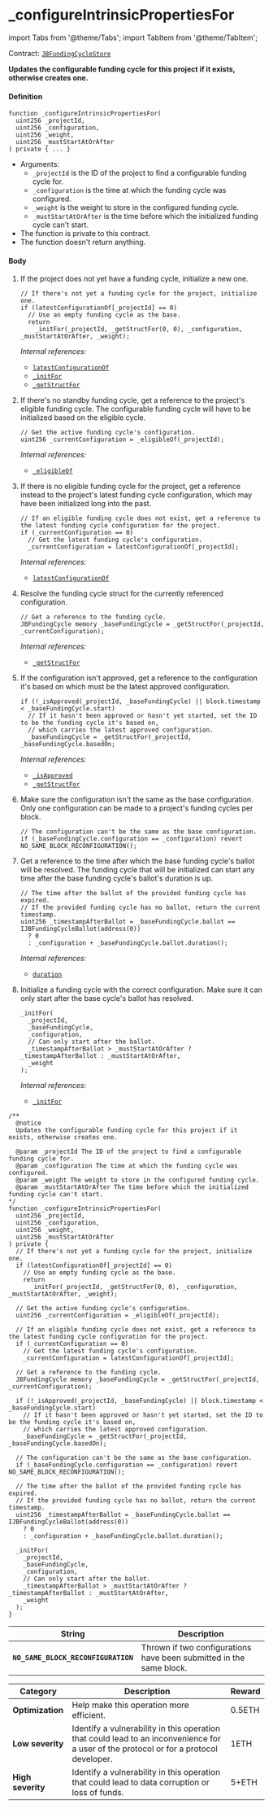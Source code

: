 # _configureIntrinsicPropertiesFor

import Tabs from '@theme/Tabs';
import TabItem from '@theme/TabItem';

Contract: [`JBFundingCycleStore`](/docs/dev/v3/api/contracts/jbfundingcyclestore/README.md)​

<Tabs>
<TabItem value="Step by step" label="Step by step">

**Updates the configurable funding cycle for this project if it exists, otherwise creates one.**

#### Definition

```
function _configureIntrinsicPropertiesFor(
  uint256 _projectId,
  uint256 _configuration,
  uint256 _weight,
  uint256 _mustStartAtOrAfter
) private { ... }
```

* Arguments:
  * `_projectId` is the ID of the project to find a configurable funding cycle for.
  * `_configuration` is the time at which the funding cycle was configured.
  * `_weight` is the weight to store in the configured funding cycle.
  * `_mustStartAtOrAfter` is the time before which the initialized funding cycle can't start.
* The function is private to this contract.
* The function doesn't return anything.

#### Body

1.  If the project does not yet have a funding cycle, initialize a new one.

    ```
    // If there's not yet a funding cycle for the project, initialize one.
    if (latestConfigurationOf[_projectId] == 0)
      // Use an empty funding cycle as the base.
      return
        _initFor(_projectId, _getStructFor(0, 0), _configuration, _mustStartAtOrAfter, _weight);
    ```

    _Internal references:_

    * [`latestConfigurationOf`](/docs/dev/v3/api/contracts/jbfundingcyclestore/properties/latestconfigurationof.md)
    * [`_initFor`](/docs/dev/v3/api/contracts/jbfundingcyclestore/write/-_initfor.md)
    * [`_getStructFor`](/docs/dev/v3/api/contracts/jbfundingcyclestore/read/-_getstructfor.md)
2.  If there's no standby funding cycle, get a reference to the project's eligible funding cycle. The configurable funding cycle will have to be initialized based on the eligible cycle.

    ```
    // Get the active funding cycle's configuration.
    uint256 _currentConfiguration = _eligibleOf(_projectId);
    ```

    _Internal references:_

    * [`_eligibleOf`](/docs/dev/v3/api/contracts/jbfundingcyclestore/read/-_eligibleof.md)
3.  If there is no eligible funding cycle for the project, get a reference instead to the project's latest funding cycle configuration, which may have been initialized long into the past.

    ```
    // If an eligible funding cycle does not exist, get a reference to the latest funding cycle configuration for the project.
    if (_currentConfiguration == 0)
      // Get the latest funding cycle's configuration.
      _currentConfiguration = latestConfigurationOf[_projectId];
    ```

    _Internal references:_

    * [`latestConfigurationOf`](/docs/dev/v3/api/contracts/jbfundingcyclestore/properties/latestconfigurationof.md)
4.  Resolve the funding cycle struct for the currently referenced configuration.

    ```
    // Get a reference to the funding cycle.
    JBFundingCycle memory _baseFundingCycle = _getStructFor(_projectId, _currentConfiguration);
    ```

    _Internal references:_

    * [`_getStructFor`](/docs/dev/v3/api/contracts/jbfundingcyclestore/read/-_getstructfor.md)
5.  If the configuration isn't approved, get a reference to the configuration it's based on which must be the latest approved configuration.

    ```
    if (!_isApproved(_projectId, _baseFundingCycle) || block.timestamp < _baseFundingCycle.start)
      // If it hasn't been approved or hasn't yet started, set the ID to be the funding cycle it's based on,
      // which carries the latest approved configuration.
      _baseFundingCycle = _getStructFor(_projectId, _baseFundingCycle.basedOn;
    ```

    _Internal references:_

    * [`_isApproved`](/docs/dev/v3/api/contracts/jbfundingcyclestore/read/-_isapproved.md)
    * [`_getStructFor`](/docs/dev/v3/api/contracts/jbfundingcyclestore/read/-_getstructfor.md)
6. Make sure the configuration isn't the same as the base configuration. Only one configuration can be made to a project's funding cycles per block.

    ```
    // The configuration can't be the same as the base configuration.
    if (_baseFundingCycle.configuration == _configuration) revert NO_SAME_BLOCK_RECONFIGURATION();
    ```

7.  Get a reference to the time after which the base funding cycle's ballot will be resolved. The funding cycle that will be initialized can start any time after the base funding cycle's ballot's duration is up.

    ```
    // The time after the ballot of the provided funding cycle has expired.
    // If the provided funding cycle has no ballot, return the current timestamp.
    uint256 _timestampAfterBallot = _baseFundingCycle.ballot == IJBFundingCycleBallot(address(0))
      ? 0
      : _configuration + _baseFundingCycle.ballot.duration();
    ```

    _Internal references:_

    * [`duration`](/docs/dev/v3/api/interfaces/ijbfundingcycleballot.md)
8.  Initialize a funding cycle with the correct configuration. Make sure it can only start after the base cycle's ballot has resolved.

    ```
    _initFor(
      _projectId,
      _baseFundingCycle,
      _configuration,
      // Can only start after the ballot.
      _timestampAfterBallot > _mustStartAtOrAfter ? _timestampAfterBallot : _mustStartAtOrAfter,
      _weight
    );
    ```

    _Internal references:_

    * [`_initFor`](/docs/dev/v3/api/contracts/jbfundingcyclestore/write/-_initfor.md)

</TabItem>

<TabItem value="Code" label="Code">

```
/**
  @notice
  Updates the configurable funding cycle for this project if it exists, otherwise creates one.

  @param _projectId The ID of the project to find a configurable funding cycle for.
  @param _configuration The time at which the funding cycle was configured.
  @param _weight The weight to store in the configured funding cycle.
  @param _mustStartAtOrAfter The time before which the initialized funding cycle can't start.
*/
function _configureIntrinsicPropertiesFor(
  uint256 _projectId,
  uint256 _configuration,
  uint256 _weight,
  uint256 _mustStartAtOrAfter
) private {
  // If there's not yet a funding cycle for the project, initialize one.
  if (latestConfigurationOf[_projectId] == 0)
    // Use an empty funding cycle as the base.
    return
      _initFor(_projectId, _getStructFor(0, 0), _configuration, _mustStartAtOrAfter, _weight);

  // Get the active funding cycle's configuration.
  uint256 _currentConfiguration = _eligibleOf(_projectId);

  // If an eligible funding cycle does not exist, get a reference to the latest funding cycle configuration for the project.
  if (_currentConfiguration == 0)
    // Get the latest funding cycle's configuration.
    _currentConfiguration = latestConfigurationOf[_projectId];

  // Get a reference to the funding cycle.
  JBFundingCycle memory _baseFundingCycle = _getStructFor(_projectId, _currentConfiguration);

  if (!_isApproved(_projectId, _baseFundingCycle) || block.timestamp < _baseFundingCycle.start)
    // If it hasn't been approved or hasn't yet started, set the ID to be the funding cycle it's based on,
    // which carries the latest approved configuration.
    _baseFundingCycle = _getStructFor(_projectId, _baseFundingCycle.basedOn);

  // The configuration can't be the same as the base configuration.
  if (_baseFundingCycle.configuration == _configuration) revert NO_SAME_BLOCK_RECONFIGURATION();

  // The time after the ballot of the provided funding cycle has expired.
  // If the provided funding cycle has no ballot, return the current timestamp.
  uint256 _timestampAfterBallot = _baseFundingCycle.ballot == IJBFundingCycleBallot(address(0))
    ? 0
    : _configuration + _baseFundingCycle.ballot.duration();

  _initFor(
    _projectId,
    _baseFundingCycle,
    _configuration,
    // Can only start after the ballot.
    _timestampAfterBallot > _mustStartAtOrAfter ? _timestampAfterBallot : _mustStartAtOrAfter,
    _weight
  );
}
```

</TabItem>

<TabItem value="Errors" label="Errors">

| String                      | Description                                                                  |
| --------------------------- | ---------------------------------------------------------------------------- |
| **`NO_SAME_BLOCK_RECONFIGURATION`**        | Thrown if two configurations have been submitted in the same block.            |

</TabItem>

<TabItem value="Bug bounty" label="Bug bounty">

| Category          | Description                                                                                                                            | Reward |
| ----------------- | -------------------------------------------------------------------------------------------------------------------------------------- | ------ |
| **Optimization**  | Help make this operation more efficient.                                                                                               | 0.5ETH |
| **Low severity**  | Identify a vulnerability in this operation that could lead to an inconvenience for a user of the protocol or for a protocol developer. | 1ETH   |
| **High severity** | Identify a vulnerability in this operation that could lead to data corruption or loss of funds.                                        | 5+ETH  |

</TabItem>
</Tabs>
